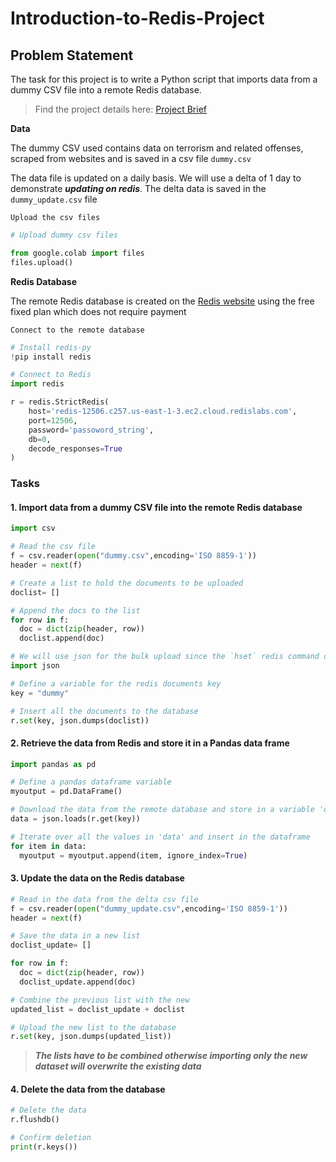 # Introduction-to-Redis-Project
## Problem Statement

The task for this project is to write a Python script that imports data from a dummy
CSV file into a remote Redis database. 
> Find the project details here: [Project Brief](https://github.com/vtex-apps/login/blob/main/docs/README.md)

**Data**

The dummy CSV used contains data on terrorism and related offenses, scraped from websites and is saved in a csv file `dummy.csv`

The data file is updated on a daily basis. We will use a delta of 1 day to demonstrate ***updating on redis***. The delta data is saved in the `dummy_update.csv` file

`Upload the csv files`

```python
# Upload dummy csv files

from google.colab import files
files.upload()
```
**Redis Database**

The remote Redis database is created on the [Redis website](https://redis.com/try-free) using the free fixed plan which does not require payment

`Connect to the remote database`

```python
# Install redis-py
!pip install redis

# Connect to Redis
import redis

r = redis.StrictRedis(
    host='redis-12506.c257.us-east-1-3.ec2.cloud.redislabs.com',
    port=12506,
    password='passoword_string',
    db=0,
    decode_responses=True
)
```
### Tasks
#### 1. Import data from a dummy CSV file into the remote Redis database
```python
import csv

# Read the csv file
f = csv.reader(open("dummy.csv",encoding='ISO 8859-1'))
header = next(f)

# Create a list to hold the documents to be uploaded
doclist= []

# Append the docs to the list
for row in f:
  doc = dict(zip(header, row))
  doclist.append(doc)

# We will use json for the bulk upload since the `hset` redis command overwrites data inserted individually
import json

# Define a variable for the redis documents key
key = "dummy"

# Insert all the documents to the database
r.set(key, json.dumps(doclist))
```
#### 2. Retrieve the data from Redis and store it in a Pandas data frame
```python
import pandas as pd

# Define a pandas dataframe variable
myoutput = pd.DataFrame()

# Download the data from the remote database and store in a variable 'data'
data = json.loads(r.get(key))

# Iterate over all the values in 'data' and insert in the dataframe
for item in data:
  myoutput = myoutput.append(item, ignore_index=True)
```
#### 3. Update the data on the Redis database
```python
# Read in the data from the delta csv file
f = csv.reader(open("dummy_update.csv",encoding='ISO 8859-1'))
header = next(f)

# Save the data in a new list
doclist_update= []

for row in f:
  doc = dict(zip(header, row))
  doclist_update.append(doc)

# Combine the previous list with the new
updated_list = doclist_update + doclist

# Upload the new list to the database
r.set(key, json.dumps(updated_list))
```
> ***The lists have to be combined otherwise importing only the new dataset will overwrite the existing data***

#### 4. Delete the data from the database
```python
# Delete the data
r.flushdb()

# Confirm deletion
print(r.keys())
```
